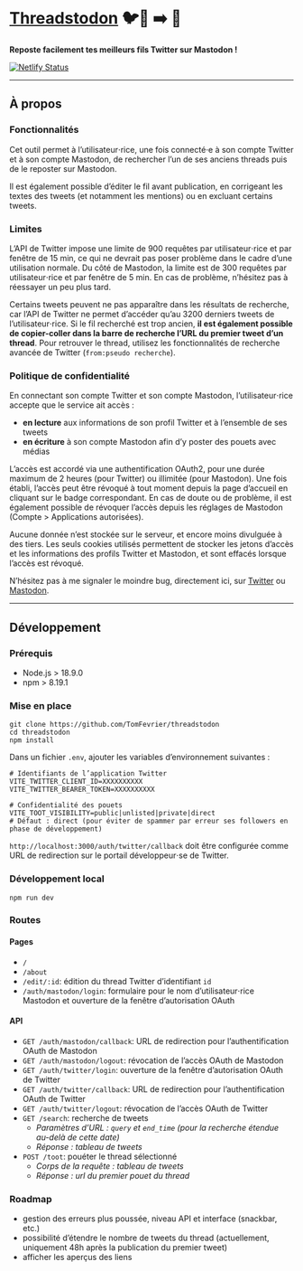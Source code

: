 # [Threadstodon](https://threadstodon.netlify.app/) 🐦🧵 ➡️ 🐘

**Reposte facilement tes meilleurs fils Twitter sur Mastodon !**

[![Netlify Status](https://api.netlify.com/api/v1/badges/89b9618b-7ae7-4cf1-ab7f-09a60751d16c/deploy-status)](https://app.netlify.com/sites/threadstodon/deploys)

---

## À propos

### Fonctionnalités

Cet outil permet à l’utilisateur⋅rice, une fois connecté⋅e à son compte Twitter et à son compte Mastodon, de rechercher l’un de ses anciens threads puis de le reposter sur Mastodon.

Il est également possible d’éditer le fil avant publication, en corrigeant les textes des tweets (et notamment les mentions) ou en excluant certains tweets.
	
### Limites

L’API de Twitter impose une limite de 900&nbsp;requêtes par utilisateur⋅rice et par fenêtre de 15&nbsp;min, ce qui ne devrait pas poser problème dans le cadre d’une utilisation normale. Du côté de Mastodon, la limite est de 300&nbsp;requêtes par utilisateur⋅rice et par fenêtre de 5&nbsp;min. En cas de problème, n’hésitez pas à réessayer un peu plus tard.
	
Certains tweets peuvent ne pas apparaître dans les résultats de recherche, car l’API de Twitter ne permet d’accéder qu’au 3200 derniers tweets de l’utilisateur⋅rice. Si le fil recherché est trop ancien, **il est également possible de copier-coller dans la barre de recherche l’URL du premier tweet d’un thread**. Pour retrouver le thread, utilisez les fonctionnalités de recherche avancée de Twitter (<code>from:pseudo recherche</code>).
	
### Politique de confidentialité
	
En connectant son compte Twitter et son compte Mastodon, l’utilisateur⋅rice accepte que le service ait accès&nbsp;:
- **en lecture** aux informations de son profil Twitter et à l’ensemble de ses tweets
- **en écriture** à son compte Mastodon afin d’y poster des pouets avec médias

L’accès est accordé via une authentification OAuth2, pour une durée maximum de 2 heures (pour Twitter) ou illimitée (pour Mastodon). Une fois établi, l’accès peut être révoqué à tout moment depuis la page d’accueil en cliquant sur le badge correspondant. En cas de doute ou de problème, il est également possible de révoquer l’accès depuis les réglages de Mastodon (Compte > Applications autorisées).

Aucune donnée n’est stockée sur le serveur, et encore moins divulguée à des tiers. Les seuls cookies utilisés permettent de stocker les jetons d’accès et les informations des profils Twitter et Mastodon, et sont effacés lorsque l’accès est révoqué.
	
N’hésitez pas à me signaler le moindre bug, directement ici, sur <a href='https://twitter.com/TomFevrier' target='_blank' rel='noreferrer'>Twitter</a> ou <a href='https://mastodon.social/@tomfevrier' target='_blank' rel='noreferrer'>Mastodon</a>.

---

## Développement


### Prérequis

- Node.js > 18.9.0
- npm > 8.19.1


### Mise en place

~~~
git clone https://github.com/TomFevrier/threadstodon
cd threadstodon
npm install
~~~

Dans un fichier `.env`, ajouter les variables d’environnement suivantes :
~~~
# Identifiants de l’application Twitter
VITE_TWITTER_CLIENT_ID=XXXXXXXXXX 
VITE_TWITTER_BEARER_TOKEN=XXXXXXXXXX

# Confidentialité des pouets
VITE_TOOT_VISIBILITY=public|unlisted|private|direct
# Défaut : direct (pour éviter de spammer par erreur ses followers en phase de développement)
~~~

`http://localhost:3000/auth/twitter/callback` doit être configurée comme URL de redirection sur le portail développeur⋅se de Twitter.


### Développement local

~~~
npm run dev
~~~


### Routes

#### Pages
- `/`
- `/about`
- `/edit/:id`: édition du thread Twitter d’identifiant `id`
- `/auth/mastodon/login`: formulaire pour le nom d’utilisateur⋅rice Mastodon et ouverture de la fenêtre d’autorisation OAuth

#### API
- `GET /auth/mastodon/callback`: URL de redirection pour l’authentification OAuth de Mastodon
- `GET /auth/mastodon/logout`: révocation de l’accès OAuth de Mastodon
- `GET /auth/twitter/login`: ouverture de la fenêtre d’autorisation OAuth de Twitter
- `GET /auth/twitter/callback`: URL de redirection pour l’authentification OAuth de Twitter
- `GET /auth/twitter/logout`: révocation de l’accès OAuth de Twitter
- `GET /search`: recherche de tweets
	- _Paramètres d’URL : `query` et `end_time` (pour la recherche étendue au-delà de cette date)_
	- _Réponse : tableau de tweets_
- `POST /toot`: pouéter le thread sélectionné
	- _Corps de la requête : tableau de tweets_
	- _Réponse : url du premier pouet du thread_


### Roadmap

- gestion des erreurs plus poussée, niveau API et interface (snackbar, etc.)
- possibilité d’étendre le nombre de tweets du thread (actuellement, uniquement 48h après la publication du premier tweet)
- afficher les aperçus des liens
